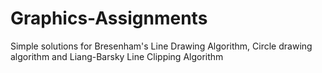 # Graphics-Assignments
Simple solutions for Bresenham's Line Drawing Algorithm, Circle drawing algorithm and Liang-Barsky Line Clipping Algorithm
